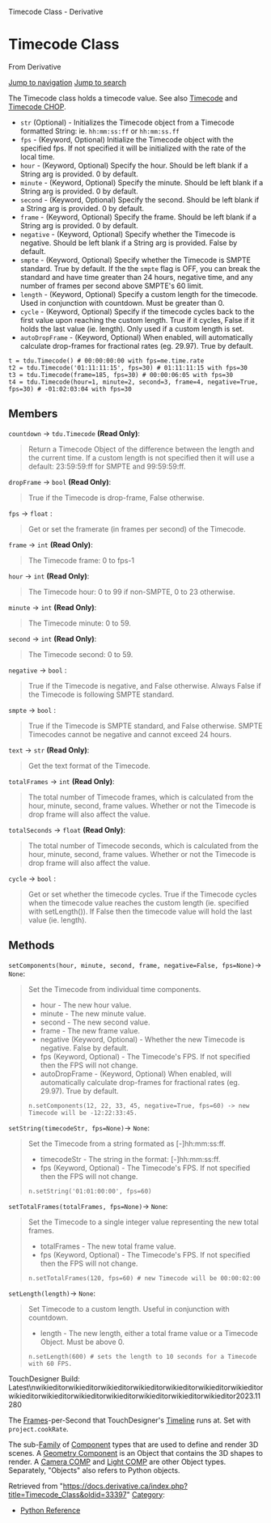 

Timecode Class - Derivative

























# Timecode Class

From Derivative



[Jump to navigation](#mw-head)
[Jump to search](#searchInput)

The Timecode class holds a timecode value. See also [Timecode](Timecode.html "Timecode") and [Timecode CHOP](Timecode_CHOP.html "Timecode CHOP").

* `str` (Optional) - Initializes the Timecode object from a Timecode formatted String: ie. `hh:mm:ss:ff` or `hh:mm:ss.ff`
* `fps` - (Keyword, Optional) Initialize the Timecode object with the specified fps. If not specified it will be initialized with the rate of the local time.
* `hour` - (Keyword, Optional) Specify the hour. Should be left blank if a String arg is provided. 0 by default.
* `minute` - (Keyword, Optional) Specify the minute. Should be left blank if a String arg is provided. 0 by default.
* `second` - (Keyword, Optional) Specify the second. Should be left blank if a String arg is provided. 0 by default.
* `frame` - (Keyword, Optional) Specify the frame. Should be left blank if a String arg is provided. 0 by default.
* `negative` - (Keyword, Optional) Specify whether the Timecode is negative. Should be left blank if a String arg is provided. False by default.
* `smpte` - (Keyword, Optional) Specify whether the Timecode is SMPTE standard. True by default. If the the `smpte` flag is OFF, you can break the standard and have time greater than 24 hours, negative time, and any number of frames per second above SMPTE's 60 limit.
* `length` - (Keyword, Optional) Specify a custom length for the timecode. Used in conjunction with countdown. Must be greater than 0.
* `cycle` - (Keyword, Optional) Specify if the timecode cycles back to the first value upon reaching the custom length. True if it cycles, False if it holds the last value (ie. length). Only used if a custom length is set.
* `autoDropFrame` - (Keyword, Optional) When enabled, will automatically calculate drop-frames for fractional rates (eg. 29.97). True by default.

```
t = tdu.Timecode() # 00:00:00:00 with fps=me.time.rate	
t2 = tdu.Timecode('01:11:11:15', fps=30) # 01:11:11:15 with fps=30
t3 = tdu.Timecode(frame=185, fps=30) # 00:00:06:05 with fps=30
t4 = tdu.Timecode(hour=1, minute=2, second=3, frame=4, negative=True, fps=30) # -01:02:03:04 with fps=30

```

  


## Members

`countdown` → `tdu.Timecode` **(Read Only)**:

> Return a Timecode Object of the difference between the length and the current time. If a custom length is not specified then it will use a default: 23:59:59:ff for SMPTE and 99:59:59:ff.

`dropFrame` → `bool` **(Read Only)**:

> True if the Timecode is drop-frame, False otherwise.

`fps` → `float` :

> Get or set the framerate (in frames per second) of the Timecode.

`frame` → `int` **(Read Only)**:

> The Timecode frame: 0 to fps-1

`hour` → `int` **(Read Only)**:

> The Timecode hour: 0 to 99 if non-SMPTE, 0 to 23 otherwise.

`minute` → `int` **(Read Only)**:

> The Timecode minute: 0 to 59.

`second` → `int` **(Read Only)**:

> The Timecode second: 0 to 59.

`negative` → `bool` :

> True if the Timecode is negative, and False otherwise. Always False if the Timecode is following SMPTE standard.

`smpte` → `bool` :

> True if the Timecode is SMPTE standard, and False otherwise. SMPTE Timecodes cannot be negative and cannot exceed 24 hours.

`text` → `str` **(Read Only)**:

> Get the text format of the Timecode.

`totalFrames` → `int` **(Read Only)**:

> The total number of Timecode frames, which is calculated from the hour, minute, second, frame values. Whether or not the Timecode is drop frame will also affect the value.

`totalSeconds` → `float` **(Read Only)**:

> The total number of Timecode seconds, which is calculated from the hour, minute, second, frame values. Whether or not the Timecode is drop frame will also affect the value.

`cycle` → `bool` :

> Get or set whether the timecode cycles. True if the Timecode cycles when the timecode value reaches the custom length (ie. specified with setLength()). If False then the timecode value will hold the last value (ie. length).

## Methods

`setComponents(hour, minute, second, frame, negative=False, fps=None)`→ `None`:

> Set the Timecode from individual time components.
> 
> * hour - The new hour value.
> * minute - The new minute value.
> * second - The new second value.
> * frame - The new frame value.
> * negative (Keyword, Optional) - Whether the new Timecode is negative. False by default.
> * fps (Keyword, Optional) - The Timecode's FPS. If not specified then the FPS will not change.
> * autoDropFrame - (Keyword, Optional) When enabled, will automatically calculate drop-frames for fractional rates (eg. 29.97). True by default.
> 
> ```
> n.setComponents(12, 22, 33, 45, negative=True, fps=60) -> new Timecode will be -12:22:33:45.
> 
> ```

`setString(timecodeStr, fps=None)`→ `None`:

> Set the Timecode from a string formated as [-]hh:mm:ss:ff.
> 
> * timecodeStr - The string in the format: [-]hh:mm:ss:ff.
> * fps (Keyword, Optional) - The Timecode's FPS. If not specified then the FPS will not change.
> 
> ```
> n.setString('01:01:00:00', fps=60)
> 
> ```

`setTotalFrames(totalFrames, fps=None)`→ `None`:

> Set the Timecode to a single integer value representing the new total frames.
> 
> * totalFrames - The new total frame value.
> * fps (Keyword, Optional) - The Timecode's FPS. If not specified then the FPS will not change.
> 
> ```
> n.setTotalFrames(120, fps=60) # new Timecode will be 00:00:02:00
> 
> ```

`setLength(length)`→ `None`:

> Set Timecode to a custom length. Useful in conjunction with countdown.
> 
> * length - The new length, either a total frame value or a Timecode Object. Must be above 0.
> 
> ```
> n.setLength(600) # sets the length to 10 seconds for a Timecode with 60 FPS.
> 
> ```

TouchDesigner Build: Latest\nwikieditorwikieditorwikieditorwikieditorwikieditorwikieditorwikieditorwikieditorwikieditorwikieditorwikieditorwikieditorwikieditorwikieditor2023.11280

The [Frames](Frame.html "Frame")-per-Second that TouchDesigner's [Timeline](Timeline.html "Timeline") runs at. Set with `project.cookRate`.


The sub-[Family](Operator_Family.html "Operator Family") of [Component](Component.html "Component") types that are used to define and render 3D scenes. A [Geometry Component](Geometry_COMP.html "Geometry COMP") is an Object that contains the 3D shapes to render. A [Camera COMP](Camera_COMP.html "Camera COMP") and [Light COMP](Light_COMP.html "Light COMP") are other Object types. Separately, "Objects" also refers to Python objects.







Retrieved from "<https://docs.derivative.ca/index.php?title=Timecode_Class&oldid=33397>"
[Category](Special_Categories.html "Special:Categories"):

* [Python Reference](Category_Python_Reference.html "Category:Python Reference")